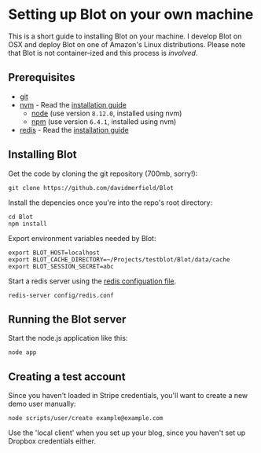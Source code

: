 # Setting up Blot on your own machine

This is a short guide to installing Blot on your machine. I develop Blot on OSX and deploy Blot on one of Amazon's Linux distributions. Please note that Blot is not container-ized and this process is *involved*.

## Prerequisites

- [git](https://git-scm.com)
- [nvm](https://github.com/creationix/nvm) - Read the [installation guide](https://github.com/creationix/nvm/blob/master/README.md)
  - [node](https://nodejs.org/en/) (use version ```8.12.0```, installed using nvm)
  - [npm](https://www.npmjs.com) (use version ```6.4.1```, installed using nvm)
- [redis](https://redis.io/) - Read the [installation guide](http://jasdeep.ca/2012/05/installing-redis-on-mac-os-x/)

## Installing Blot

Get the code by cloning the git repository (700mb, sorry!):

```
git clone https://github.com/davidmerfield/Blot
```

Install the depencies once you're into the repo's root directory:

```
cd Blot
npm install
```

Export environment variables needed by Blot:

```
export BLOT_HOST=localhost
export BLOT_CACHE_DIRECTORY=~/Projects/testblot/Blot/data/cache
export BLOT_SESSION_SECRET=abc
```

Start a redis server using the [redis configuation file](/config/redis.conf).

```
redis-server config/redis.conf
```

## Running the Blot server

Start the node.js application like this:

```
node app
```

## Creating a test account

Since you haven't loaded in Stripe credentials, you'll want to create a new demo user manually:

```
node scripts/user/create example@example.com
```

Use the 'local client' when you set up your blog, since you haven't set up Dropbox credentials either.